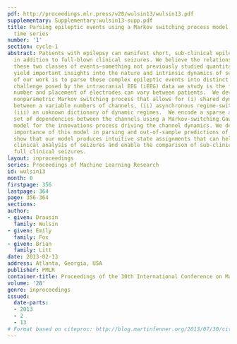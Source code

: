 ```yaml
---
pdf: http://proceedings.mlr.press/v28/wulsin13/wulsin13.pdf
supplementary: Supplementary:wulsin13-supp.pdf
title: Parsing epileptic events using a Markov switching process model for correlated
  time series
number: '1'
section: cycle-1
abstract: Patients with epilepsy can manifest short, sub-clinical epileptic “bursts”
  in addition to full-blown clinical seizures. We believe the relationship between
  these two classes of events—something not previously studied quantitatively—could
  yield important insights into the nature and intrinsic dynamics of seizures. A goal
  of our work is to parse these complex epileptic events into distinct dynamic regimes.  A
  challenge posed by the intracranial EEG (iEEG) data we study is the fact that the
  number and placement of electrodes can vary between patients.  We develop a Bayesian
  nonparametric Markov switching process that allows for (i) shared dynamic regimes
  between a variable numbers of channels, (ii) asynchronous regime-switching, and
  (iii) an unknown dictionary of dynamic regimes.  We encode a sparse and changing
  set of dependencies between the channels using a Markov-switching Gaussian graphical
  model for the innovations process driving the channel dynamics. We demonstrate the
  importance of this model in parsing and out-of-sample predictions of iEEG data.  We
  show that our model produces intuitive state assignments that can help automate
  clinical analysis of seizures and enable the comparison of sub-clinical bursts and
  full clinical seizures.
layout: inproceedings
series: Proceedings of Machine Learning Research
id: wulsin13
month: 0
firstpage: 356
lastpage: 364
page: 356-364
sections: 
author:
- given: Drausin
  family: Wulsin
- given: Emily
  family: Fox
- given: Brian
  family: Litt
date: 2013-02-13
address: Atlanta, Georgia, USA
publisher: PMLR
container-title: Proceedings of the 30th International Conference on Machine Learning
volume: '28'
genre: inproceedings
issued:
  date-parts:
  - 2013
  - 2
  - 13
# Format based on citeproc: http://blog.martinfenner.org/2013/07/30/citeproc-yaml-for-bibliographies/
---
```

